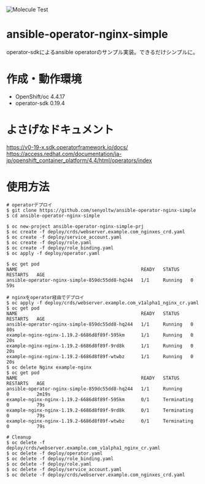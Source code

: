 ![Molecule Test](https://github.com/senyoltw/ansible-operator-nginx-simple/workflows/Molecule%20Test/badge.svg)

# ansible-operator-nginx-simple
operator-sdkによるansible operatorのサンプル実装。できるだけシンプルに。

# 作成・動作環境  
- OpenShift/oc 4.4.17
- operator-sdk 0.19.4

# よさげなドキュメント
https://v0-19-x.sdk.operatorframework.io/docs/  
https://access.redhat.com/documentation/ja-jp/openshift_container_platform/4.4/html/operators/index

# 使用方法
```
# operatorデプロイ
$ git clone https://github.com/senyoltw/ansible-operator-nginx-simple
$ cd ansible-operator-nginx-simple

$ oc new-project ansible-operator-nginx-simple-prj
$ oc create -f deploy/crds/webserver.example.com_nginxes_crd.yaml 
$ oc create -f deploy/service_account.yaml
$ oc create -f deploy/role.yaml
$ oc create -f deploy/role_binding.yaml
$ oc apply -f deploy/operator.yaml

$ oc get pod
NAME                                             READY   STATUS    RESTARTS   AGE
ansible-operator-nginx-simple-859dc55dd8-hq244   1/1     Running   0          59s

# nginxをoperator経由でデプロイ
$ oc apply -f deploy/crds/webserver.example.com_v1alpha1_nginx_cr.yaml 
$ oc get pod
NAME                                             READY   STATUS    RESTARTS   AGE
ansible-operator-nginx-simple-859dc55dd8-hq244   1/1     Running   0          80s
example-nginx-nginx-1.19.2-6686d8f89f-595km      1/1     Running   0          20s
example-nginx-nginx-1.19.2-6686d8f89f-9rd8k      1/1     Running   0          20s
example-nginx-nginx-1.19.2-6686d8f89f-wtwbz      1/1     Running   0          20s
$ oc delete Nginx example-nginx
$ oc get pod
NAME                                             READY   STATUS        RESTARTS   AGE
ansible-operator-nginx-simple-859dc55dd8-hq244   1/1     Running       0          2m19s
example-nginx-nginx-1.19.2-6686d8f89f-595km      0/1     Terminating   0          79s
example-nginx-nginx-1.19.2-6686d8f89f-9rd8k      0/1     Terminating   0          79s
example-nginx-nginx-1.19.2-6686d8f89f-wtwbz      0/1     Terminating   0          79s

# Cleanup
$ oc delete -f deploy/crds/webserver.example.com_v1alpha1_nginx_cr.yaml 
$ oc delete -f deploy/operator.yaml
$ oc delete -f deploy/role_binding.yaml
$ oc delete -f deploy/role.yaml
$ oc delete -f deploy/service_account.yaml
$ oc delete -f deploy/crds/webserver.example.com_nginxes_crd.yaml 
```